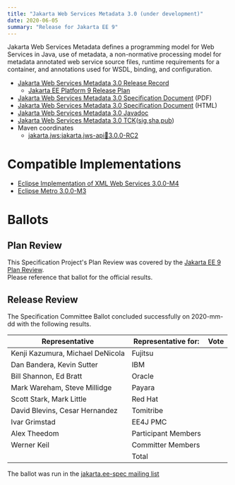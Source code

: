 ```yaml
---
title: "Jakarta Web Services Metadata 3.0 (under development)"
date: 2020-06-05
summary: "Release for Jakarta EE 9"
---
```

Jakarta Web Services Metadata defines a programming model for Web Services in Java,
use of metadata, a non-normative processing model for metadata annotated web service
source files, runtime requirements for a container, and annotations used for WSDL,
binding, and configuration.

* [Jakarta Web Services Metadata 3.0 Release Record](https://projects.eclipse.org/projects/ee4j.jaxws/releases/3.0-jakarta-web-services-metadata)
  * [Jakarta EE Platform 9 Release Plan](https://eclipse-ee4j.github.io/jakartaee-platform/jakartaee9/JakartaEE9ReleasePlan)
* [Jakarta Web Services Metadata 3.0 Specification Document](./ws-metadata-spec-3.0-RC2.pdf) (PDF)
* [Jakarta Web Services Metadata 3.0 Specification Document](./ws-metadata-spec-3.0-RC2.html) (HTML)
* [Jakarta Web Services Metadata 3.0 Javadoc](./apidocs)
* [Jakarta Web Services Metadata 3.0 TCK]()([sig](),[sha](),[pub]())
* Maven coordinates
  * [jakarta.jws:jakarta.jws-api:jar:3.0.0-RC2](https://search.maven.org/artifact/jakarta.jws/jakarta.jws-api/3.0.0-RC2/jar)


# Compatible Implementations

* [Eclipse Implementation of XML Web Services 3.0.0-M4](https://eclipse-ee4j.github.io/metro-jax-ws/)
* [Eclipse Metro 3.0.0-M3](https://eclipse-ee4j.github.io/metro-wsit/)

# Ballots

## Plan Review

[//]: # (For Jakarta EE 9, the Platform Plan Review covered 95% of the Specification Projects.  For those Projects, just use the following statement in this Plan Review section:)

This Specification Project's Plan Review was covered by the [Jakarta EE 9 Plan Review](https://jakarta.ee/specifications/platform/9/).  
Please reference that ballot for the official results.

[//]: # (If your Project was required to do a standalone Plan Review...  You'll need to perform an official Plan Review ballot and record the results here.)

## Release Review

The Specification Committee Ballot concluded successfully on 2020-mm-dd with the following results.

| Representative                                 | Representative for: | Vote |
|------------------------------------------------|---------------------|------|
| Kenji Kazumura, Michael DeNicola               | Fujitsu             |      |
| Dan Bandera, Kevin Sutter                      | IBM                 |      |
| Bill Shannon, Ed Bratt                         | Oracle              |      |
| Mark Wareham, Steve Millidge                   | Payara              |      |
| Scott Stark, Mark Little                       | Red Hat             |      |
| David Blevins, Cesar Hernandez                 | Tomitribe           |      |
| Ivar Grimstad                                  | EE4J PMC            |      |
| Alex Theedom                                   | Participant Members |      |
| Werner Keil                                    | Committer Members   |      |
|                                                | Total               |      |

The ballot was run in the [jakarta.ee-spec mailing list]()
